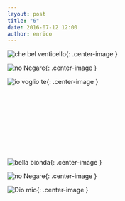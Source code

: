 ```yaml
---
layout: post
title: "6"
date: 2016-07-12 12:00
author: enrico
---
```


![che bel venticello](http://1.bp.blogspot.com/_W8NVnZhfyp0/TU71lthqFII/AAAAAAAADEQ/HfW2r7NL284/s1600/1+vento+2.jpg){: .center-image }

![no Negare](https://www.repstatic.it/content/nazionale/img/2015/11/06/152247038-0043cfaf-132d-4b51-b2c0-0cdc8739b9c4.jpg){: .center-image }

![io voglio te](http://66.media.tumblr.com/2a90b6915086dc9d5454286edac8cbc2/tumblr_nwo8d2ig1h1r7eta3o1_500.jpg){: .center-image }

<br><br><br><br><br><br><br><br>

![bella bionda](http://i1.wp.com/www.blogdilifestyle.it/wp-content/uploads/2014/10/blogdilifestyle_37fbc7fb5aa862864bb46d89b44221b9.jpg?resize=636%2C636){: .center-image }

![no Negare](https://www.repstatic.it/content/nazionale/img/2015/11/06/152247038-0043cfaf-132d-4b51-b2c0-0cdc8739b9c4.jpg){: .center-image }

![Dio mio](http://www.flashfordolomiti.it/sites/default/files/imagecache/immagine_popup/dio-mio-dio-mio-perche-mi-hai-abbandonato-seceda.jpg){: .center-image }
